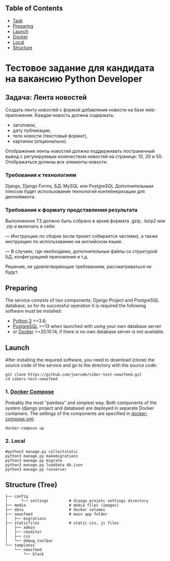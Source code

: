 ## Table of Contents
- [Task](#задача-лента-новостей)
- [Preparing](#preparing)
- [Launch](#launch)
- [Docker](#1-docker-compose)
- [Local](#2-local)
- [Structure](#structure-tree)


# Тестовое задание для кандидата на вакансию Python Developer

## Задача: Лента новостей

Cоздать ленту новостей с формой добавления новости на базе web-приложения.
Каждая новость должна содержать:

* заголовок,
* дату публикации,
* тело новости (текстовый формат),
* картинки (опционально).

Отображение ленты новостей должно поддерживать постраничный вывод с регулируемым
количеством новостей на странице: 10, 20 и 50.
Отображаться должны все элементы новости. 

### Требования к технологиям
Django, Django Forms, БД: MySQL или PostgreSQL
Дополнительным плюсом будет использование технологий контейнеризации для деплоймента.

### Требования к формату представления результата
Выполненное ТЗ должно быть собрано в архив формата .gzip, .bzip2 или .zip и включать в себя:

— Инструкцию по сборке (если проект собирается частями), а также инструкцию по использованию
на английском языке.

— В случаях, где необходимо, дополнительные файлы со структурой БД, конфигурацией приложения
и т.д.

Решения, не удовлетворяющие требованиям, рассматриваться не будут.


## Preparing

The service consists of two components: Django Project and PostgreSQL database, so for its successful operation it is required
the following software must be installed:

- [Python 3](https://www.python.org/downloads/) >=3.6;
- [PostgreSQL](https://www.postgresql.org/docs/current/tutorial-start.html) >=13 when launched with using your own database server 
- or [Docker](https://www.docker.com/get-started) >=20.10.14, if there is no own database server is not available.


## Launch

After installing the required software, you need to download (clone) the source code of
the service and go to the directory with the source code:

```shell
git clone https://github.com/joerude/siber-test-newsfeed.git
cd sibers-test-newsfeed
```


### 1. [Docker Compose](https://docs.docker.com/compose/gettingstarted/)

Probably the most "painless" and simplest way. Both components of the system (django project and database) 
are deployed in separate Docker containers. The settings of the components are specified in
[docker-compose.yml](https://github.com/joerude/sibers-test-newsfeed/blob/master/docker-compose.yml).

```shell
docker-compose up
```

### 2. Local
```shell
#python3 manage.py collectstatic
python3 manage.py makemigrations
python3 manage.py migrate
python3 manage.py loaddata db.json
python3 manage.py runserver
```

## Structure (Tree)

```
├── config                 
│      └── settings         # django projetc settings directory  
├── media                   # media files (images)
├── data                    # docker volumes
├── newsfeed                # main app folder
│   ├── migrations
├── staticfiles             # static css, js files 
│   ├── admin
│   ├── ckeditor
│   ├── css
│   └── debug_toolbar 
└── templates
    └── newsfeed
        └── block
```
